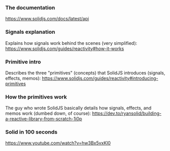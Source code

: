 ### The documentation 
https://www.solidjs.com/docs/latest/api


### Signals explanation
Explains how signals work behind the scenes (very simplified): https://www.solidjs.com/guides/reactivity#how-it-works

### Primitive intro
Describes the three "primitives" (concepts) that SolidJS introduces (signals, effects, memos): https://www.solidjs.com/guides/reactivity#introducing-primitives

### How the primitives work
The guy who wrote SolidJS basically details how signals, effects, and memos work (dumbed down, of course): https://dev.to/ryansolid/building-a-reactive-library-from-scratch-1i0p

### Solid in 100 seconds
https://www.youtube.com/watch?v=hw3Bx5vxKl0

